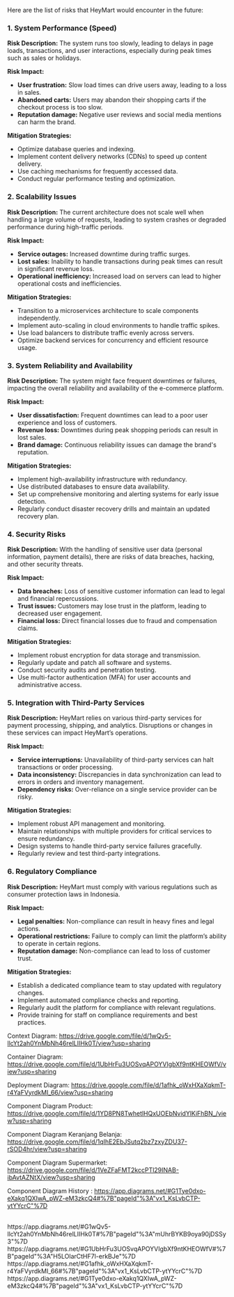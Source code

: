 Here are the list of risks that HeyMart would encounter in the future:
### 1. System Performance (Speed)

**Risk Description:**
The system runs too slowly, leading to delays in page loads, transactions, and user interactions, especially during peak times such as sales or holidays.

**Risk Impact:**
- **User frustration:** Slow load times can drive users away, leading to a loss in sales.
- **Abandoned carts:** Users may abandon their shopping carts if the checkout process is too slow.
- **Reputation damage:** Negative user reviews and social media mentions can harm the brand.

**Mitigation Strategies:**
- Optimize database queries and indexing.
- Implement content delivery networks (CDNs) to speed up content delivery.
- Use caching mechanisms for frequently accessed data.
- Conduct regular performance testing and optimization.

### 2. Scalability Issues

**Risk Description:**
The current architecture does not scale well when handling a large volume of requests, leading to system crashes or degraded performance during high-traffic periods.

**Risk Impact:**
- **Service outages:** Increased downtime during traffic surges.
- **Lost sales:** Inability to handle transactions during peak times can result in significant revenue loss.
- **Operational inefficiency:** Increased load on servers can lead to higher operational costs and inefficiencies.

**Mitigation Strategies:**
- Transition to a microservices architecture to scale components independently.
- Implement auto-scaling in cloud environments to handle traffic spikes.
- Use load balancers to distribute traffic evenly across servers.
- Optimize backend services for concurrency and efficient resource usage.

### 3. System Reliability and Availability

**Risk Description:**
The system might face frequent downtimes or failures, impacting the overall reliability and availability of the e-commerce platform.

**Risk Impact:**
- **User dissatisfaction:** Frequent downtimes can lead to a poor user experience and loss of customers.
- **Revenue loss:** Downtimes during peak shopping periods can result in lost sales.
- **Brand damage:** Continuous reliability issues can damage the brand's reputation.

**Mitigation Strategies:**
- Implement high-availability infrastructure with redundancy.
- Use distributed databases to ensure data availability.
- Set up comprehensive monitoring and alerting systems for early issue detection.
- Regularly conduct disaster recovery drills and maintain an updated recovery plan.

### 4. Security Risks

**Risk Description:**
With the handling of sensitive user data (personal information, payment details), there are risks of data breaches, hacking, and other security threats.

**Risk Impact:**
- **Data breaches:** Loss of sensitive customer information can lead to legal and financial repercussions.
- **Trust issues:** Customers may lose trust in the platform, leading to decreased user engagement.
- **Financial loss:** Direct financial losses due to fraud and compensation claims.

**Mitigation Strategies:**
- Implement robust encryption for data storage and transmission.
- Regularly update and patch all software and systems.
- Conduct security audits and penetration testing.
- Use multi-factor authentication (MFA) for user accounts and administrative access.

### 5. Integration with Third-Party Services

**Risk Description:**
HeyMart relies on various third-party services for payment processing, shipping, and analytics. Disruptions or changes in these services can impact HeyMart’s operations.

**Risk Impact:**
- **Service interruptions:** Unavailability of third-party services can halt transactions or order processing.
- **Data inconsistency:** Discrepancies in data synchronization can lead to errors in orders and inventory management.
- **Dependency risks:** Over-reliance on a single service provider can be risky.

**Mitigation Strategies:**
- Implement robust API management and monitoring.
- Maintain relationships with multiple providers for critical services to ensure redundancy.
- Design systems to handle third-party service failures gracefully.
- Regularly review and test third-party integrations.

### 6. Regulatory Compliance

**Risk Description:**
HeyMart must comply with various regulations such as consumer protection laws in Indonesia.

**Risk Impact:**
- **Legal penalties:** Non-compliance can result in heavy fines and legal actions.
- **Operational restrictions:** Failure to comply can limit the platform’s ability to operate in certain regions.
- **Reputation damage:** Non-compliance can lead to loss of customer trust.

**Mitigation Strategies:**
- Establish a dedicated compliance team to stay updated with regulatory changes.
- Implement automated compliance checks and reporting.
- Regularly audit the platform for compliance with relevant regulations.
- Provide training for staff on compliance requirements and best practices.
  
Context Diagram:
https://drive.google.com/file/d/1wQv5-llcYt2ah0YnMbNh46relLIIHk0T/view?usp=sharing

Container Diagram:
https://drive.google.com/file/d/1UbHrFu3UOSvqAPOYVIgbXf9ntKHEOWfV/view?usp=sharing

Deployment Diagram:
https://drive.google.com/file/d/1afhk_oWxHXaXqkmT-r4YaFVyrdkMI_66/view?usp=sharing

Component Diagram Product:
https://drive.google.com/file/d/1YD8PN8TwhetlHQxUOEbNvidYlKiFhBN_/view?usp=sharing

Component Diagram Keranjang Belanja:
https://drive.google.com/file/d/1qIhE2EbJSutq2bz7zxyZDU37-rSOD4hr/view?usp=sharing

Component Diagram Supermarket:
https://drive.google.com/file/d/1VeZFaFMT2kccPTl29INAB-ibAvtAZNtX/view?usp=sharing

Component Diagram History :
https://app.diagrams.net/#G1Tye0dxo-eXakq1QXIwA_pWZ-eM3zkcQ4#%7B"pageId"%3A"vx1_KsLvbCTP-ytYYcrC"%7D

<br>
https://app.diagrams.net/#G1wQv5-llcYt2ah0YnMbNh46relLIIHk0T#%7B"pageId"%3A"mUhrBYKB9oya90jDSSy3"%7D
https://app.diagrams.net/#G1UbHrFu3UOSvqAPOYVIgbXf9ntKHEOWfV#%7B"pageId"%3A"H5LOlarCtHF7l-erkBJe"%7D
https://app.diagrams.net/#G1afhk_oWxHXaXqkmT-r4YaFVyrdkMI_66#%7B"pageId"%3A"vx1_KsLvbCTP-ytYYcrC"%7D
https://app.diagrams.net/#G1Tye0dxo-eXakq1QXIwA_pWZ-eM3zkcQ4#%7B"pageId"%3A"vx1_KsLvbCTP-ytYYcrC"%7D
